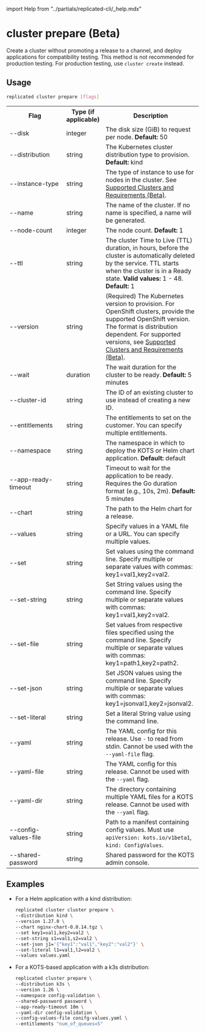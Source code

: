 import Help from "../partials/replicated-cli/_help.mdx"


# cluster prepare (Beta)

Create a cluster without promoting a release to a channel, and deploy applications for compatibility testing. This method is not recommended for production testing. For production testing, use `cluster create` instead.

## Usage
```bash
replicated cluster prepare [flags]
```

<table>
  <tr>
    <th width="30%">Flag</th>
    <th width="20%">Type (if applicable)</th>
    <th width="50%">Description</th>
  </tr>
  <Help/>
  <tr>
    <td>--disk</td>
    <td>integer</td>
    <td>The disk size (GiB) to request per node. <strong>Default:</strong> 50</td>
  </tr>
  <tr>
    <td>--distribution</td>
    <td>string</td>
    <td>The Kubernetes cluster distribution type to provision. <strong>Default:</strong> kind</td>
  </tr>
  <tr>
    <td>--instance-type</td>
    <td>string</td>
    <td>The type of instance to use for nodes in the cluster. See <a href="/vendor/testing-supported-clusters">Supported Clusters and Requirements (Beta)</a>.</td>
  </tr>
  <tr>
    <td>--name</td>
    <td>string</td>
    <td>The name of the cluster. If no name is specified, a name will be generated.</td>
  </tr>
  <tr>
    <td>--node-count</td>
    <td>integer</td>
    <td>The node count. <strong>Default:</strong> 1</td>
  </tr>
  <tr>
    <td>--ttl</td>
    <td>string</td>
    <td>The cluster Time to Live (TTL) duration, in hours, before the cluster is automatically deleted by the service. TTL starts when the cluster is in a Ready state. <strong>Valid values:</strong> 1 - 48. <strong>Default:</strong> 1</td>
  </tr>
  <tr>
    <td>--version</td>
    <td>string</td>
    <td>(Required) The Kubernetes version to provision. For OpenShift clusters, provide the supported OpenShift version. The format is distribution dependent. For supported versions, see <a href="/vendor/testing-supported-clusters">Supported Clusters and Requirements (Beta)</a>.</td>
  </tr>
  <tr>
    <td>--wait</td>
    <td>duration</td>
    <td>The wait duration for the cluster to be ready. <strong>Default:</strong> 5 minutes</td>
  </tr>
  <tr>
    <td>--cluster-id</td>
    <td>string</td>
    <td>The ID of an existing cluster to use instead of creating a new ID.</td>
  </tr>
  <tr>
    <td>--entitlements</td>
    <td>string</td>
    <td>The entitlements to set on the customer. You can specify multiple entitlements.</td>
  </tr>
  <tr>
    <td>--namespace</td>
    <td>string</td>
    <td>The namespace in which to deploy the KOTS or Helm chart application. <strong>Default:</strong> default</td>
  </tr>
  <tr>
    <td>--app-ready-timeout</td>
    <td>string</td>
    <td>Timeout to wait for the application to be ready. Requires the Go duration format (e.g., 10s, 2m). <strong>Default:</strong> 5 minutes</td>
  </tr>
  <tr>
    <td>--chart</td>
    <td>string</td>
    <td>The path to the Helm chart for a release.</td>
  </tr>
  <tr>
    <td>--values</td>
    <td>string</td>
    <td>Specify values in a YAML file or a URL. You can specify multiple values.</td>
  </tr>
  <tr>
    <td>--set</td>
    <td>string</td>
    <td>Set values using the command line. Specify multiple or separate values with commas: key1=val1,key2=val2.</td>
  </tr>
  <tr>
    <td>--set-string</td>
    <td>string</td>
    <td>Set String values using the command line. Specify multiple or separate values with commas: key1=val1,key2=val2.</td>
  </tr>
  <tr>
    <td>--set-file</td>
    <td>string</td>
    <td>Set values from respective files specified using the command line. Specify multiple or separate values with commas: key1=path1,key2=path2.</td>
  </tr>
  <tr>
    <td>--set-json</td>
    <td>string</td>
    <td>Set JSON values using the command line. Specify multiple or separate values with commas: key1=jsonval1,key2=jsonval2.</td>
  </tr>
  <tr>
    <td>--set-literal</td>
    <td>string</td>
    <td>Set a literal String value using the command line.</td>
  </tr>
  <tr>
    <td>--yaml</td>
    <td>string</td>
    <td>The YAML config for this release. Use <code>-</code> to read from stdin. Cannot be used with the <code>--yaml-file</code> flag.</td>
  </tr>
  <tr>
    <td>--yaml-file</td>
    <td>string</td>
    <td>The YAML config for this release. Cannot be used with the <code>--yaml</code> flag.</td>
  </tr>
  <tr>
    <td>--yaml-dir</td>
    <td>string</td>
    <td>The directory containing multiple YAML files for a KOTS release. Cannot be used with the <code>--yaml</code> flag.</td>
  </tr>
  <tr>
    <td>--config-values-file</td>
    <td>string</td>
    <td>Path to a manifest containing config values. Must use <code>apiVersion: kots.io/v1beta1</code>, <code>kind: ConfigValues</code>.</td>
  </tr>
  <tr>
    <td>--shared-password</td>
    <td>string</td>
    <td>Shared password for the KOTS admin console.</td>
  </tr>
  
</table>

## Examples

- For a Helm application with a kind distribution:

    ```bash
    replicated cluster cluster prepare \
    --distribution kind \
    --version 1.27.0 \
    --chart nginx-chart-0.0.14.tgz \
    --set key1=val1,key2=val2 \
    --set-string s1=val1,s2=val2 \
    --set-json j1='{"key1":"val1","key2":"val2"}' \
    --set-literal l1=val1,l2=val2 \
    --values values.yaml
    ```

- For a KOTS-based application with a k3s distribution:

    ```bash
    replicated cluster prepare \
    --distribution k3s \
    --version 1.26 \
    --namespace config-validation \
    --shared-password password \
    --app-ready-timeout 10m \
    --yaml-dir config-validation \
    --config-values-file conifg-values.yaml \
    --entitlements "num_of_queues=5"
    ```

